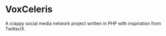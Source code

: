 # VoxCeleris
 A crappy social media network project written in PHP with inspiration from Twitter/X.
